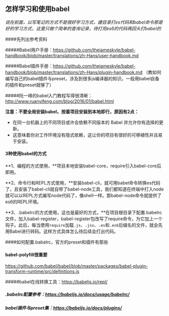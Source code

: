 ## 怎样学习和使用babel

*说在前面，以写笔记的方式不是很好学习方式，建目录打es代码和babel命令那是好的学习方式，这里只做个简单的查询记录，待打完es6的代码再回头打babel的*



####先列出参考资料

#####Babel用户手册：https://github.com/thejameskyle/babel-handbook/blob/master/translations/zh-Hans/user-handbook.md

#####Babel插件手册：https://github.com/thejameskyle/babel-handbook/blob/master/translations/zh-Hans/plugin-handbook.md （教如何编写自己的babel插件与preset，涉及到很多js编译器的知识。一般用babel自备的插件和preset就够了）

#####阮一峰的babel入门教程写得很清晰：http://www.ruanyifeng.com/blog/2016/01/babel.html



**注意：不要全局安装babel，按着项目安装到本地即行，原因有2点：**

* 在同一台机器上的不同项目或许会依赖不同版本的 Babel 并允许你有选择的更新。
* 这意味着你对工作环境没有隐式依赖，这让你的项目有很好的可移植性并且易于安装。



#### 3种使用babel的方式

**1、编程的方式使用，**项目本地安装babel-core，require引入babel-core后即用。

**2、命令行和REPL方式使用，**安装babel-cli，就可用babel命令转换es代码了，且安装了babel-cli就自带了babel-node工具，我们都知道在终端中打入node就可以以REPL方式编写node代码了，像shell一样。那babel-node命令就提供了es6的REPL环境。

**3、.babelrc的方式使用，这也是最好的方式，**在项目根目录下配置.babelrc文件，加入babel-register，babel-register包改写了require命令，为它加上一个钩子。此后，每当使用`require`加载`.js`、`.jsx`、`.es`和`.es6`后缀名的文件，就会先用Babel进行转码。这样方式具体怎么待后续会打出代码。



####如何配置.babalrc，官方的preset和插件有那些



#### babel-polyfill很重要

https://github.com/babel/babel/blob/master/packages/babel-plugin-transform-runtime/src/definitions.js



#####babel在线转换工具：https://babeljs.io/repl/

##### .babelrc配置参考：https://babeljs.io/docs/usage/babelrc/

##### babel插件与preset集：https://babeljs.io/docs/plugins/



